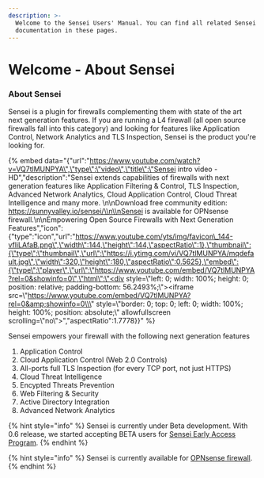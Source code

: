 ```yaml
---
description: >-
  Welcome to the Sensei Users' Manual. You can find all related Sensei
  documentation in these pages.
---
```


# Welcome - About Sensei

### About Sensei

Sensei is a plugin for firewalls complementing them with state of the art next generation features. If you are running a L4 firewall \(all open source firewalls fall into this category\) and looking for features like Application Control, Network Analytics and TLS Inspection, Sensei is the product you're looking for.  

{% embed data="{\"url\":\"https://www.youtube.com/watch?v=VQ7tlMUNPYA\",\"type\":\"video\",\"title\":\"Sensei intro video - HD\",\"description\":\"Sensei extends capabilities of firewalls with next generation features like Application Filtering & Control, TLS Inspection, Advanced Network Analytics, Cloud Application Control, Cloud Threat Intelligence and many more. \\n\\nDownload free community edition: https://sunnyvalley.io/sensei/\\n\\nSensei is available for OPNsense firewall.\\n\\nEmpowering Open Source Firewalls with Next Generation Features\",\"icon\":{\"type\":\"icon\",\"url\":\"https://www.youtube.com/yts/img/favicon\_144-vfliLAfaB.png\",\"width\":144,\"height\":144,\"aspectRatio\":1},\"thumbnail\":{\"type\":\"thumbnail\",\"url\":\"https://i.ytimg.com/vi/VQ7tlMUNPYA/mqdefault.jpg\",\"width\":320,\"height\":180,\"aspectRatio\":0.5625},\"embed\":{\"type\":\"player\",\"url\":\"https://www.youtube.com/embed/VQ7tlMUNPYA?rel=0&showinfo=0\",\"html\":\"<div style=\\\"left: 0; width: 100%; height: 0; position: relative; padding-bottom: 56.2493%;\\\"><iframe src=\\\"https://www.youtube.com/embed/VQ7tlMUNPYA?rel=0&amp;showinfo=0\\\" style=\\\"border: 0; top: 0; left: 0; width: 100%; height: 100%; position: absolute;\\\" allowfullscreen scrolling=\\\"no\\\"></iframe></div>\",\"aspectRatio\":1.7778}}" %}

Sensei empowers your firewall with the following next generation features 

1. Application Control
2. Cloud Application Control \(Web 2.0 Controls\)
3. All-ports full TLS Inspection \(for every TCP port, not just HTTPS\)
4. Cloud Threat Intelligence
5. Encypted Threats Prevention
6. Web Filtering & Security
7. Active Directory Integration
8. Advanced Network Analytics

{% hint style="info" %}
Sensei is currently under Beta development. With 0.6 release, we started accepting BETA users for [Sensei Early Access Program](https://www.sunnyvalley.io/sensei).
{% endhint %}

{% hint style="info" %}
Sensei is currently available for [OPNsense firewall](https://www.opnsense.org). 
{% endhint %}

